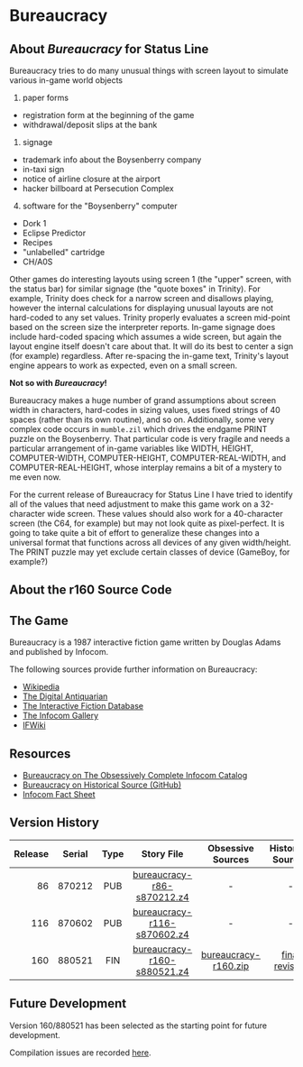 # Bureaucracy

## About *Bureaucracy* for Status Line
Bureaucracy tries to do many unusual things with screen layout to simulate various in-game world objects
1. paper forms
 - registration form at the beginning of the game
 - withdrawal/deposit slips at the bank
1. signage
 - trademark info about the Boysenberry company
 - in-taxi sign
 - notice of airline closure at the airport
 - hacker billboard at Persecution Complex
4. software for the "Boysenberry" computer
 - Dork 1
 - Eclipse Predictor
 - Recipes
 - "unlabelled" cartridge
 - CH/A0S

Other games do interesting layouts using screen 1 (the "upper" screen, with the status bar) for similar signage (the "quote boxes" in Trinity). For example, Trinity does check for a narrow screen and disallows playing, however the internal calculations for displaying unusual layouts are not hard-coded to any set values. Trinity properly evaluates a screen mid-point based on the screen size the interpreter reports. In-game signage does include hard-coded spacing which assumes a wide screen, but again the layout engine itself doesn't care about that. It will do its best to center a sign (for example) regardless. After re-spacing the in-game text, Trinity's layout engine appears to work as expected, even on a small screen.

**Not so with *Bureaucracy*!**

Bureaucracy makes a huge number of grand assumptions about screen width in characters, hard-codes in sizing values, uses fixed strings of 40 spaces (rather than its own <PRINT-SPACES> routine), and so on. Additionally, some very complex code occurs in `mumble.zil` which drives the endgame PRINT puzzle on the Boysenberry. That particular code is very fragile and needs a particular arrangement of in-game variables like WIDTH, HEIGHT, COMPUTER-WIDTH, COMPUTER-HEIGHT, COMPUTER-REAL-WIDTH, and COMPUTER-REAL-HEIGHT, whose interplay remains a bit of a mystery to me even now.

For the current release of Bureaucracy for Status Line I have tried to identify all of the values that need adjustment to make this game work on a 32-character wide screen. These values should also work for a 40-character screen (the C64, for example) but may not look quite as pixel-perfect. It is going to take quite a bit of effort to generalize these changes into a universal format that functions across all devices of any given width/height. The PRINT puzzle may yet exclude certain classes of device (GameBoy, for example?)

## About the r160 Source Code
  
## The Game

Bureaucracy is a 1987 interactive fiction game written by Douglas Adams and published by Infocom.

The following sources provide further information on Bureaucracy:

* [Wikipedia](https://en.wikipedia.org/wiki/Bureaucracy_(video_game))
* [The Digital Antiquarian](https://www.filfre.net/2015/08/bureaucracy/)
* [The Interactive Fiction Database](https://ifdb.tads.org/viewgame?id=zjyxds3s57pgis3x)
* [The Infocom Gallery](http://infocom.elsewhere.org/gallery/bureaucracy/bureaucracy.html)
* [IFWiki](http://www.ifwiki.org/index.php/Bureaucracy)

## Resources

* [Bureaucracy on The Obsessively Complete Infocom Catalog](https://eblong.com/infocom/#bureaucracy)
* [Bureaucracy on Historical Source (GitHub)](https://github.com/historicalsource/bureaucracy)
* [Infocom Fact Sheet](http://pdd.if-legends.org/infocom/fact-sheet.txt)

## Version History

| Release | Serial | Type | Story File                    | Obsessive Sources      | Historical Sources |
| -------:|:------:|:----:|:-----------------------------:|:----------------------:|:------------------:|
|      86 | 870212 |  PUB |  [bureaucracy-r86-s870212.z4] |                      - |                  - |
|     116 | 870602 |  PUB | [bureaucracy-r116-s870602.z4] |                      - |                  - |
|     160 | 880521 |  FIN | [bureaucracy-r160-s880521.z4] | [bureaucracy-r160.zip] |   [final revision] |

[bureaucracy-r86-s870212.z4]: https://eblong.com/infocom/gamefiles/bureaucracy-r86-s870212.z4

[bureaucracy-r116-s870602.z4]: https://eblong.com/infocom/gamefiles/bureaucracy-r116-s870602.z4

[bureaucracy-r160-s880521.z4]: https://eblong.com/infocom/gamefiles/bureaucracy-r160-s880521.z4
[bureaucracy-r160.zip]: https://eblong.com/infocom/sources/bureaucracy-r160.zip
[final revision]: https://github.com/historicalsource/bureaucracy/tree/c6e21a6a2e625ca2f2e98610886fa7ed8338cf1f

## Future Development

Version 160/880521 has been selected as the starting point for future development.

Compilation issues are recorded [here](https://github.com/the-infocom-files/bureaucracy/issues/2).
